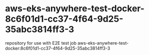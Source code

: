 # aws-eks-anywhere-test-docker-8c6f01d1-cc37-4f64-9d25-35abc3814ff3-3
repository for use with E2E test job aws-eks-anywhere-test-docker:8c6f01d1-cc37-4f64-9d25-35abc3814ff3-3
